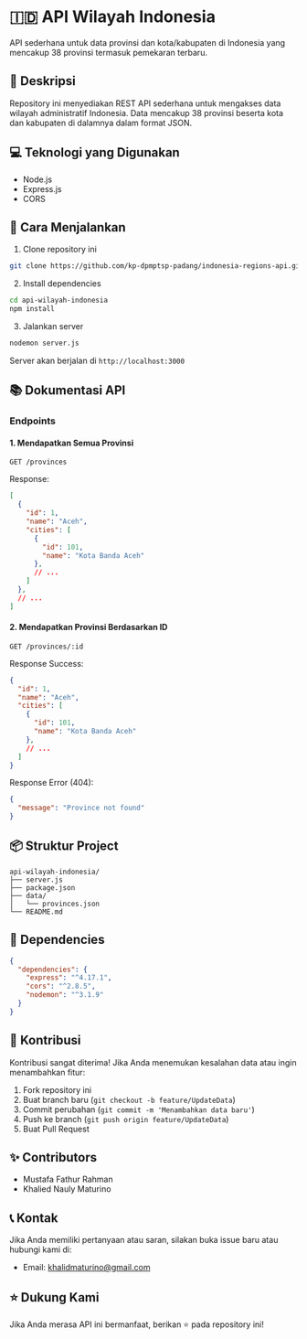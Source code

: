 # 🇮🇩 API Wilayah Indonesia

API sederhana untuk data provinsi dan kota/kabupaten di Indonesia yang mencakup 38 provinsi termasuk pemekaran terbaru.

## 📝 Deskripsi

Repository ini menyediakan REST API sederhana untuk mengakses data wilayah administratif Indonesia. Data mencakup 38 provinsi beserta kota dan kabupaten di dalamnya dalam format JSON.

## 💻 Teknologi yang Digunakan

- Node.js
- Express.js
- CORS

## 🚀 Cara Menjalankan

1. Clone repository ini
```bash
git clone https://github.com/kp-dpmptsp-padang/indonesia-regions-api.git
```

2. Install dependencies
```bash
cd api-wilayah-indonesia
npm install
```

3. Jalankan server
```bash
nodemon server.js
```

Server akan berjalan di `http://localhost:3000`

## 📚 Dokumentasi API

### Endpoints

#### 1. Mendapatkan Semua Provinsi

```http
GET /provinces
```

Response:
```json
[
  {
    "id": 1,
    "name": "Aceh",
    "cities": [
      {
        "id": 101,
        "name": "Kota Banda Aceh"
      },
      // ...
    ]
  },
  // ...
]
```

#### 2. Mendapatkan Provinsi Berdasarkan ID

```http
GET /provinces/:id
```

Response Success:
```json
{
  "id": 1,
  "name": "Aceh",
  "cities": [
    {
      "id": 101,
      "name": "Kota Banda Aceh"
    },
    // ...
  ]
}
```

Response Error (404):
```json
{
  "message": "Province not found"
}
```

## 📦 Struktur Project

```
api-wilayah-indonesia/
├── server.js
├── package.json
├── data/
│   └── provinces.json
└── README.md
```

## 🔧 Dependencies

```json
{
  "dependencies": {
    "express": "^4.17.1",
    "cors": "^2.8.5",
    "nodemon": "^3.1.9"
  }
}
```

## 🤝 Kontribusi

Kontribusi sangat diterima! Jika Anda menemukan kesalahan data atau ingin menambahkan fitur:

1. Fork repository ini
2. Buat branch baru (`git checkout -b feature/UpdateData`)
3. Commit perubahan (`git commit -m 'Menambahkan data baru'`)
4. Push ke branch (`git push origin feature/UpdateData`)
5. Buat Pull Request


## ✨ Contributors

- Mustafa Fathur Rahman
- Khalied Nauly Maturino

## 📞 Kontak

Jika Anda memiliki pertanyaan atau saran, silakan buka issue baru atau hubungi kami di:
- Email: khalidmaturino@gmail.com

## ⭐ Dukung Kami

Jika Anda merasa API ini bermanfaat, berikan ⭐️ pada repository ini!
